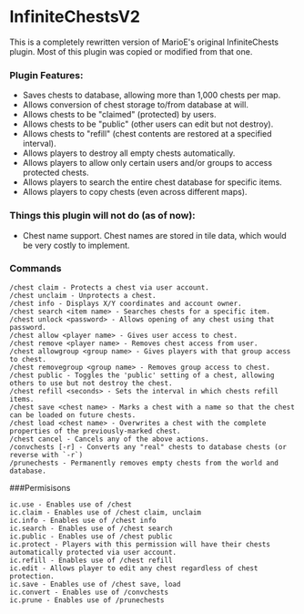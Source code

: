 # InfiniteChestsV2

This is a completely rewritten version of MarioE's original InfiniteChests plugin. Most of this plugin was copied or modified from that one.

### Plugin Features:
- Saves chests to database, allowing more than 1,000 chests per map.
- Allows conversion of chest storage to/from database at will.
- Allows chests to be "claimed" (protected) by users.
- Allows chests to be "public" (other users can edit but not destroy).
- Allows chests to "refill" (chest contents are restored at a specified interval).
- Allows players to destroy all empty chests automatically.
- Allows players to allow only certain users and/or groups to access protected chests.
- Allows players to search the entire chest database for specific items.
- Allows players to copy chests (even across different maps).

### Things this plugin will not do (as of now):
* Chest name support. Chest names are stored in tile data, which would be very costly to implement.

### Commands
```
/chest claim - Protects a chest via user account.
/chest unclaim - Unprotects a chest.
/chest info - Displays X/Y coordinates and account owner.
/chest search <item name> - Searches chests for a specific item.
/chest unlock <password> - Allows opening of any chest using that password.
/chest allow <player name> - Gives user access to chest.
/chest remove <player name> - Removes chest access from user.
/chest allowgroup <group name> - Gives players with that group access to chest.
/chest removegroup <group name> - Removes group access to chest.
/chest public - Toggles the 'public' setting of a chest, allowing others to use but not destroy the chest.
/chest refill <seconds> - Sets the interval in which chests refill items.
/chest save <chest name> - Marks a chest with a name so that the chest can be loaded on future chests.
/chest load <chest name> - Overwrites a chest with the complete properties of the previously-marked chest.
/chest cancel - Cancels any of the above actions.
/convchests [-r] - Converts any "real" chests to database chests (or reverse with `-r`)
/prunechests - Permanently removes empty chests from the world and database.
```

###Permisisons
```
ic.use - Enables use of /chest
ic.claim - Enables use of /chest claim, unclaim
ic.info - Enables use of /chest info
ic.search - Enables use of /chest search
ic.public - Enables use of /chest public
ic.protect - Players with this permission will have their chests automatically protected via user account.
ic.refill - Enables use of /chest refill
ic.edit - Allows player to edit any chest regardless of chest protection.
ic.save - Enables use of /chest save, load
ic.convert - Enables use of /convchests
ic.prune - Enables use of /prunechests
```
